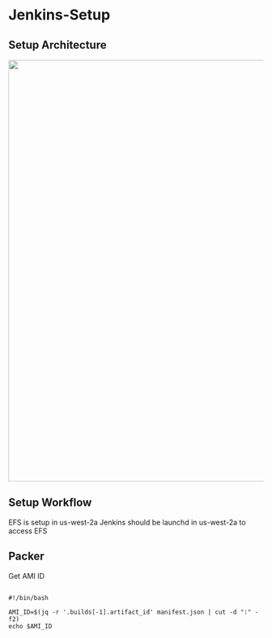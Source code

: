 # Jenkins-Setup
## Setup Architecture 

<p align="center">
<img src="https://user-images.githubusercontent.com/106984297/224294117-bf4fb81d-f8c2-40fa-90b3-82124687fea7.png" width="856" height="832">
</p>


## Setup Workflow

EFS is setup in us-west-2a
Jenkins should be launchd in us-west-2a to access EFS

## Packer

Get AMI ID

```

#!/bin/bash

AMI_ID=$(jq -r '.builds[-1].artifact_id' manifest.json | cut -d ":" -f2)
echo $AMI_ID
```
